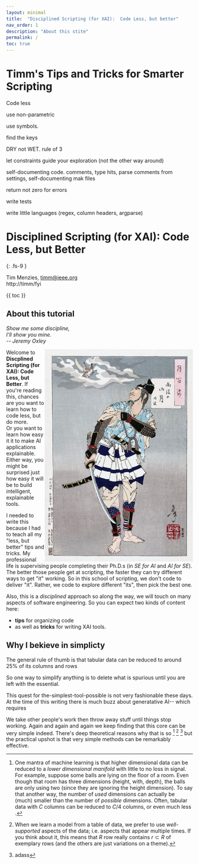 ```yaml
---
layout: minimal
title:  "Disciplined Scripting (for XAI):  Code Less, but better"
nav_order: 1
description: "About this stite"
permalink: /
toc: true
---
```


# Timm's Tips and Tricks for Smarter Scripting

Code less

use non-parametric

use symbols.

find the keys

DRY not WET. rule of 3

let constraints guide your exploration (not the other way around)

self-documenting code. comments, type hits, parse comments from settings, self-documenting mak files

return not zero for errors

write tests

write little languages (regex, column headers, argparse)

# Disciplined Scripting (for XAI):  Code Less, but Better
{: .fs-9 }

Tim Menzies, <timm@ieee.org>   
http://timm/fyi


{{ toc }}


## <a name=abaout>About this tutorial</a>

<em>Show me some discipline,   
I'll show you mine.   
-- Jeremy Oxley </em>

<img width=400 align=right src="img/sam.png">

Welcome to 
**Discplined Scripting (for XAI): Code Less, but Better**.
If you're reading this, chances are you want to 
learn how to code less, but do more.  
Or you want to learn how easy it it to
make AI 
applications explainable. Either way, 
you might be surprised just how easy it will be to build
intelligent, explainable tools.

I needed to write this because I had to teach
all my "less, but better" 
tips and tricks.
My professional life
is supervising people
completing
their Ph.D.s (in _SE for AI_ and _AI for SE_). 
The better those people get at scripting, the faster they can
try different ways to get "it" working. 
So in this school of scripting,
we don't code to deliver "it". Rather, we code to
explore different "its", then pick the best one.

Also,
this is a _disciplined_ approach so along the way,
we will touch on many aspects of software engineering. So you can expect
two kinds of content here:

- **tips** for organizing code
- as well as **tricks** for writing XAI tools.


## <a name=simple>Why I bekieve in simplicty

The general rule of thumb is that tabular data
can be reduced to around 25% of its columns
and rows

So one way to simplify anything is to
delete what is spurious until you are
left with the essential.


This quest for the-simplest-tool-possible
is not very fashionable these days.
At the time of this writing there is much
buzz about generatative AI-- which requires


We take  other people's
work then
throw away stuff until 
 things stop working.
Again
and again and again we keep finding that
this core 
can be very simple indeed.
There's deep theoretical reasons why
that is so [^INTRINSIC] [^PROTOTYPES] [^SSL]
but the practical upshot is that very
simple methods can be remarkably effective.

[^INTRINSIC]: One mantra of machine learning is that higher dimensional data can be reduced to a _lower dimensional manifold_ with little to no loss in signal.  For example, suppose some balls are lying on the floor of a room. Even though that room has three dimensions (height, with, depth), the balls are only using two (since they are ignoring the height dimension).  To say that another way,  the number of _used_ dimensions can actually be (much) smaller than the number of _possible_ dimensions.  Often, tabular data with $C$ columns can be reduced to $C/4$ columns, or even much less [^kohavi97]. 

[^PROTOTYPES]: When we learn a model from a table of data, we prefer    to use _well-supported_ aspects of the data; i.e. aspects that appear multiple times.
If you think about it, this means that $R$ row
really contains $r \subset R$ of exemplary rows 
(and the others are just variations on a theme).

[^PROTOTYPES]: asdas

[^SSL]: adass



[^kohavi97]: Ron Kohavi, George H. John, Wrappers for feature subset selection, Artificial Intelligence, Volume 97, Issues 1–2, 1997, Pages 273-324,





